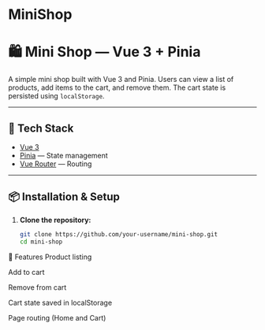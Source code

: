 # MiniShop
# 🛍️ Mini Shop — Vue 3 + Pinia

A simple mini shop built with Vue 3 and Pinia. Users can view a list of products, add items to the cart, and remove them. The cart state is persisted using `localStorage`.

---

## 🚀 Tech Stack

- [Vue 3](https://vuejs.org/)
- [Pinia](https://pinia.vuejs.org/) — State management
- [Vue Router](https://router.vuejs.org/) — Routing

---

## 📦 Installation & Setup

1. **Clone the repository:**
   ```bash
   git clone https://github.com/your-username/mini-shop.git
   cd mini-shop
🛒 Features
Product listing

Add to cart

Remove from cart

Cart state saved in localStorage

Page routing (Home and Cart)
